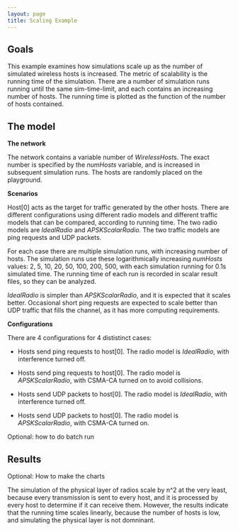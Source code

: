 ```yaml
---
layout: page
title: Scaling Example
---
```


Goals
-----

This example examines how simulations scale up as the number of simulated wireless hosts is increased. The metric of scalability is the running time of the simulation. There are a number of simulation runs running until the same sim-time-limit, and each contains an increasing number of hosts. The running time is plotted as the function of the number of hosts contained.

The model
---------

**The network**

The network contains a variable number of <var>WirelessHost</var>s. The exact number is specified by the <var>numHosts</var> variable, and is increased in subsequent simulation runs. The hosts are randomly placed on the playground.

**Scenarios**

Host\[0\] acts as the target for traffic generated by the other hosts. There are different configurations using different radio models and different traffic models that can be compared, according to running time. The two radio models are <var>IdealRadio</var> and <var>APSKScalarRadio</var>. The two traffic models are ping requests and UDP packets.

For each case there are multiple simulation runs, with increasing number of hosts. The simulation runs use these logarithmically increasing <var>numHosts</var> values: 2, 5, 10, 20, 50, 100, 200, 500, with each simulation running for 0.1s simulated time. The running time of each run is recorded in scalar result files, so they can be analyzed.

<var>IdealRadio</var> is simpler than <var>APSKScalarRadio</var>, and it is expected that it scales better. Occasional short ping requests are expected to scale better than UDP traffic that fills the channel, as it has more computing requirements.

**Configurations**

There are 4 configurations for 4 dististinct cases:

* Hosts send ping requests to host\[0\]. The radio model is <var>IdealRadio</var>, with interference turned off.

* Hosts send ping requests to host\[0\]. The radio model is <var>APSKScalarRadio</var>, with CSMA-CA turned on to avoid collisions.

* Hosts send UDP packets to host\[0\]. The radio model is <var>IdealRadio</var>, with interference turned off.

* Hosts send UDP packets to host\[0\]. The radio model is <var>APSKScalarRadio</var>, with CSMA-CA turned on.

Optional: how to do batch run

Results
-------

Optional: How to make the charts

The simulation of the physical layer of radios scale by n^2 at the very least, because every transmission is sent to every host, and it is processed by every host to determine if it can receive them. However, the results indicate that the running time scales linearly, because the number of hosts is low, and simulating the physical layer is not domninant.
